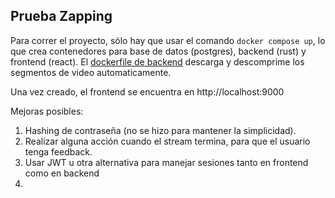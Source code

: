 ## Prueba Zapping

Para correr el proyecto, sólo hay que usar el comando `docker compose up`, lo que crea contenedores para base de datos (postgres), backend (rust) y frontend (react). El [dockerfile de backend](backend/Dockerfile) descarga y descomprime los segmentos de video automaticamente.

Una vez creado, el frontend se encuentra en http://localhost:9000

Mejoras posibles:

1. Hashing de contraseña (no se hizo para mantener la simplicidad).
2. Realizar alguna acción cuando el stream termina, para que el usuario tenga feedback.
3. Usar JWT u otra alternativa para manejar sesiones tanto en frontend como en backend
4. 
